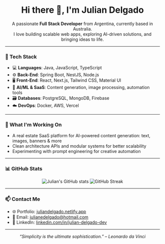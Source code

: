 <h1 align="center">Hi there 👋, I'm Julian Delgado</h1>

<p align="center">
  A passionate <strong>Full Stack Developer</strong> from Argentina, currently based in Australia. <br/>
  I love building scalable web apps, exploring AI-driven solutions, and bringing ideas to life.
</p>

---

### 🧰 Tech Stack

- 💻 **Languages**: Java, JavaScript, TypeScript
- ⚙️ **Back-End**: Spring Boot, NestJS, Node.js
- 🖥️ **Front-End**: React, Next.js, Tailwind CSS, Material UI
- 🧠 **AI/ML & SaaS**: Content generation, image processing, automation tools
- 🗃️ **Databases**: PostgreSQL, MongoDB, Firebase
- ☁️ **DevOps**: Docker, AWS, Vercel

---

### 🚀 What I'm Working On

- A real estate SaaS platform for AI-powered content generation: text, images, banners & more
- Clean architecture APIs and modular systems for better scalability
- Experimenting with prompt engineering for creative automation

---

### 📊 GitHub Stats

<p align="center">
  <img src="https://github-readme-stats.vercel.app/api?username=julian1503&show_icons=true&theme=tokyonight" alt="Julian's GitHub stats" />
  <img src="https://github-readme-streak-stats.herokuapp.com/?user=julian1503&theme=tokyonight" alt="GitHub Streak" />
</p>

---

### 📫 Contact Me

- 🌐 Portfolio: [juliandelgado.netlify.app](https://juliandelgado.netlify.app/)
- 📧 Email: [julianedelgado@hotmail.com](mailto:julianedelgado@hotmail.com)
- 💼 LinkedIn: [linkedin.com/in/julian-delgado-dev](https://www.linkedin.com/in/julian-delgado-dev)

---

<p align="center"><em>“Simplicity is the ultimate sophistication.” – Leonardo da Vinci</em></p>
